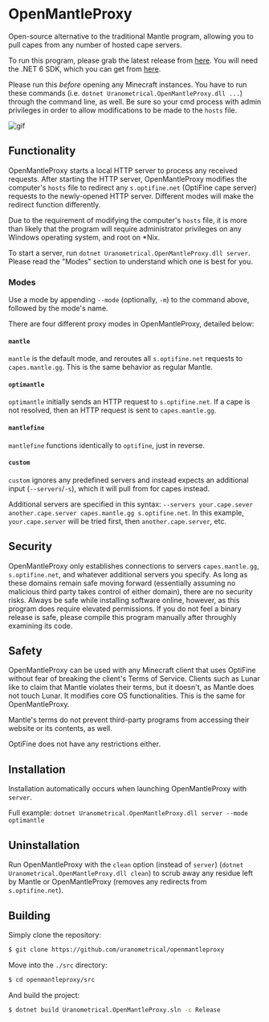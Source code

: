 # OpenMantleProxy
Open-source alternative to the traditional Mantle program, allowing you to pull capes from any number of hosted cape servers.

To run this program, please grab the latest release from [here](https://github.com/uranometrical/openmantleproxy/releases). You will need the .NET 6 SDK, which you can get from [here](https://dotnet.microsoft.com/en-us/download/dotnet/6.0).

Please run this *before* opening any Minecraft instances. You have to run these commands (i.e. `dotnet Uranometrical.OpenMantleProxy.dll ...`) through the command line, as well. Be sure so your cmd process with admin privileges in order to allow modifications to be made to the `hosts` file.

![gif](https://user-images.githubusercontent.com/27323911/153735613-30917e1e-1683-494d-8bf7-8cd3b3e72ed7.gif)

## Functionality
OpenMantleProxy starts a local HTTP server to process any received requests. After starting the HTTP server, OpenMantleProxy modifies the computer's `hosts` file to redirect any `s.optifine.net` (OptiFine cape server) requests to the newly-opened HTTP server. Different modes will make the redirect function differently.

Due to the requirement of modifying the computer's `hosts` file, it is more than likely that the program will require administrator privileges on any Windows operating system, and root on *Nix.

To start a server, run `dotnet Uranometrical.OpenMantleProxy.dll server`. Please read the "Modes" section to understand which one is best for you.

### Modes
Use a mode by appending `--mode` (optionally, `-m`) to the command above, followed by the mode's name.

There are four different proxy modes in OpenMantleProxy, detailed below:

#### `mantle`
`mantle` is the default mode, and reroutes all `s.optifine.net` requests to `capes.mantle.gg`. This is the same behavior as regular Mantle.

#### `optimantle`
`optimantle` initially sends an HTTP request to `s.optifine.net`. If a cape is not resolved, then an HTTP request is sent to `capes.mantle.gg`.

#### `mantlefine`
`mantlefine` functions identically to `optifine`, just in reverse.

#### `custom`
`custom` ignores any predefined servers and instead expects an additional input (`--servers`/`-s`), which it will pull from for capes instead.

Additional servers are specified in this syntax: `--servers your.cape.sever another.cape.server capes.mantle.gg s.optifine.net`. In this example, `your.cape.server` will be tried first, then `another.cape.server`, etc.

## Security
OpenMantleProxy only establishes connections to servers `capes.mantle.gg`, `s.optifine.net`, and whatever additional servers you specify. As long as these domains remain safe moving forward (essentially assuming no malicious third party takes control of either domain), there are no security risks. Always be safe while installing software online, however, as this program does require elevated permissions. If you do not feel a binary release is safe, please compile this program manually after throughly examining its code.

## Safety
OpenMantleProxy can be used with any Minecraft client that uses OptiFine without fear of breaking the client's Terms of Service. Clients such as Lunar like to claim that Mantle violates their terms, but it doesn't, as Mantle does not touch Lunar. It modifies core OS functionalities. This is the same for OpenMantleProxy.

Mantle's terms do not prevent third-party programs from accessing their website or its contents, as well.

OptiFine does not have any restrictions either.

## Installation
Installation automatically occurs when launching OpenMantleProxy with `server`.

Full example: `dotnet Uranometrical.OpenMantleProxy.dll server --mode optimantle`

## Uninstallation
Run OpenMantleProxy with the `clean` option (instead of `server`) (`dotnet Uranometrical.OpenMantleProxy.dll clean`) to scrub away any residue left by Mantle or OpenMantleProxy (removes any redirects from `s.optifine.net`).

## Building
Simply clone the repository:
```sh
$ git clone https://github.com/uranometrical/openmantleproxy
```

Move into the `./src` directory:
```sh
$ cd openmantleproxy/src
```

And build the project:
```sh
$ dotnet build Uranometrical.OpenMantleProxy.sln -c Release
```
